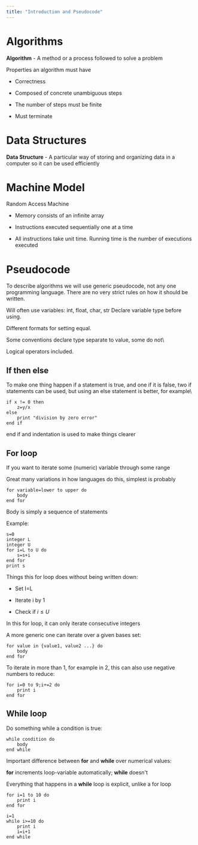 ```yaml
---
title: "Introduction and Pseudocode"
---
```


# Algorithms

**Algorithm** - A method or a process followed to solve a problem

Properties an algorithm must have

- Correctness

- Composed of concrete unambiguous steps

- The number of steps must be finite

- Must terminate

# Data Structures

**Data Structure** - A particular way of storing and organizing data in
a computer so it can be used efficiently

# Machine Model

Random Access Machine

- Memory consists of an infinite array

- Instructions executed sequentially one at a time

- All instructions take unit time. Running time is the number of
  executions executed

# Pseudocode

To describe algorithms we will use generic pseudocode, not any one
programming language.
There are no very strict rules on how it should be written.

Will often use variables: int, float, char, str
Declare variable type before using.

Different formats for setting equal.

Some conventions declare type separate to value, some do not\

Logical operators included.

## If then else

To make one thing happen if a statement is true, and one if it is false,
two if statements can be used, but using an else statement is better,
for example\

```
if x != 0 then
    z=y/x
else
    print "division by zero error"
end if
```

end if and indentation is used to make things clearer

## For loop

If you want to iterate some (numeric) variable through some range

Great many variations in how languages do this, simplest is probably

```
for variable=lower to upper do
    body
end for
```

Body is simply a sequence of statements

Example:

```
s=0
integer L
integer U
for i=L to U do
    s=s+i
end for
print s
```

Things this for loop does without being written down:

- Set I=L

- Iterate i by 1

- Check if $i\leqslant U$

In this for loop, it can only iterate consecutive integers

A more generic one can iterate over a given bases set:

```
for value in {value1, value2 ...} do
    body
end for
```

To iterate in more than 1, for example in 2, this can also use negative
numbers to reduce:

```
for i=0 to 9;i+=2 do
    print i
end for
```

## While loop

Do something while a condition is true:

```
while condition do
    body
end while
```

Important difference between **for** and **while** over numerical
values:

**for** increments loop-variable automatically; **while** doesn't

Everything that happens in a **while** loop is explicit, unlike a for
loop

```
for i=1 to 10 do
    print i
end for
```

```
i=1
while i>=10 do
    print i
    i=i+1
end while
```
